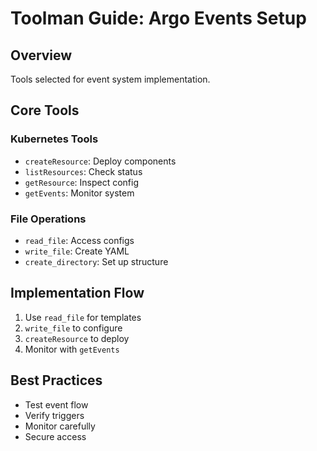 # Toolman Guide: Argo Events Setup

## Overview
Tools selected for event system implementation.

## Core Tools

### Kubernetes Tools
- `createResource`: Deploy components
- `listResources`: Check status
- `getResource`: Inspect config
- `getEvents`: Monitor system

### File Operations
- `read_file`: Access configs
- `write_file`: Create YAML
- `create_directory`: Set up structure

## Implementation Flow
1. Use `read_file` for templates
2. `write_file` to configure
3. `createResource` to deploy
4. Monitor with `getEvents`

## Best Practices
- Test event flow
- Verify triggers
- Monitor carefully
- Secure access